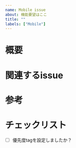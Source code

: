 ```yaml
---
name: Mobile issue
about: 機能要望はここ
title: ""
labels: ["Mobile"]
---
```


# 概要
<!-- ここに機能の概要を書いてね -->

# 関連するissue
<!-- 関連するissueがあればここに書いてね -->
<!-- ex. #{issue番号} -->

# 参考
<!-- 参考資料などはここに書いてね -->

# チェックリスト
- [ ] 優先度tagを設定しましたか？

